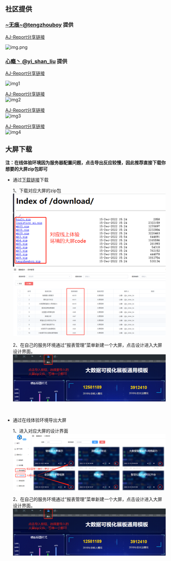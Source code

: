 ## 社区提供

### **[~无痕~@tengzhouboy](https://gitee.com/tengzhouboy)** 提供 <br>

[AJ-Report分享链接](https://ajreport.beliefteam.cn/index.html#/aj/mtwbjPot) <br>

![img.png](../picture/bigScreenCase/img.png) <br>

### **[心瘾丶 @yi_shan_liu](https://gitee.com/yi_shan_liu)** 提供 <br>

[AJ-Report分享链接](https://ajreport.beliefteam.cn/index.html#/aj/hkBJgLW0) <br>

![img1](../picture/bigScreenCase/img1.png) <br>

[AJ-Report分享链接](https://ajreport.beliefteam.cn/index.html#/aj/Hgfi4pj5) <br>
![img2](../picture/bigScreenCase/img2.png) <br>

[AJ-Report分享链接](https://ajreport.beliefteam.cn/index.html#/aj/zJa5Wwey) <br>
![img3](../picture/bigScreenCase/img3.png) <br>

[AJ-Report分享链接](https://ajreport.beliefteam.cn/index.html#/aj/D0cpO4re) <br>
![img4](../picture/bigScreenCase/img4.png) <br>

## 大屏下载

**注：在线体验环境因为服务器配置问题，点击导出反应较慢，因此推荐直接下载你想要的大屏zip包即可** <br>

- 通过[下载链接](https://ajreport.beliefteam.cn/download/)下载 <br>

  1、下载对应大屏的zip包 <br>
  ![img1](../picture/bigScreenCase/img_1.png) <br>
  ![img2](../picture/bigScreenCase/img_2.png) <br>

  2、在自己的服务环境通过“报表管理”菜单新建一个大屏，点击设计进入大屏设计界面。<br>
  ![img3](../picture/bigScreenCase/img_3.png) <br>

<br>

- 通过在线体验环境导出大屏 <br>

  1、进入对应大屏的设计界面 <br>
  ![img4](../picture/bigScreenCase/img_4.png) <br>

  2、在自己的服务环境通过“报表管理”菜单新建一个大屏，点击设计进入大屏设计界面。<br>
  ![img3](../picture/bigScreenCase/img_3.png) <br>

